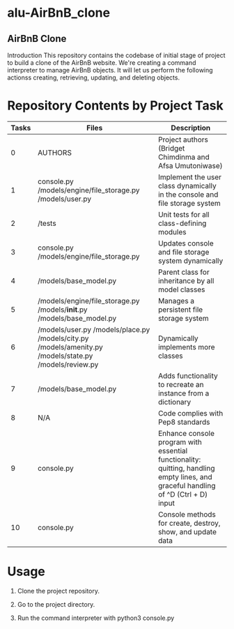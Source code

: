 # alu-AirBnB_clone
## AirBnB Clone
Introduction
This repository contains the codebase of  initial stage of project to build a clone of the AirBnB website. We're creating a command interpreter to manage AirBnB objects. It will let us perform the following actionss creating, retrieving, updating, and deleting objects.

# Repository Contents by Project Task

| Tasks | Files                                         | Description                                                 |
|-------|-----------------------------------------------|-------------------------------------------------------------|
| 0     | AUTHORS                                       | Project authors (Bridget Chimdinma and Afsa Umutoniwase)          |
| 1     | console.py /models/engine/file_storage.py /models/user.py | Implement the user class dynamically in the console and file storage system                 |
| 2     | /tests                                        | Unit tests for all class-defining modules                    |
| 3    | console.py /models/engine/file_storage.py     | Updates console and file storage system dynamically         |
| 4     | /models/base_model.py                         | Parent class for inheritance by all model classes            |
| 5     | /models/engine/file_storage.py /models/__init__.py /models/base_model.py | Manages a persistent file storage system |
| 6     | /models/user.py /models/place.py /models/city.py /models/amenity.py /models/state.py /models/review.py | Dynamically implements more classes |
| 7     | /models/base_model.py                         | Adds functionality to recreate an instance from a dictionary|
| 8     | N/A                                           | Code complies with Pep8 standards                            |
| 9     | console.py                                    | Enhance console program with essential functionality: quitting, handling empty lines, and graceful handling of ^D (Ctrl + D) input    |
| 10     | console.py                                    | Console methods for create, destroy, show, and update data   |

# Usage
1. Clone the project repository.

2. Go to the project directory.

3. Run the command interpreter with python3 console.py